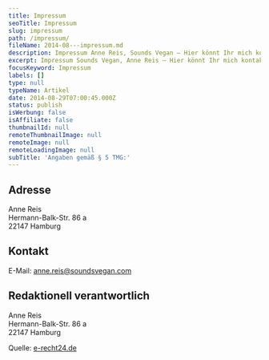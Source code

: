 ```yaml
---
title: Impressum
seoTitle: Impressum
slug: impressum
path: /impressum/
fileName: 2014-08---impressum.md
description: Impressum Anne Reis, Sounds Vegan – Hier könnt Ihr mich kontaktieren, wenn Ihr Fragen oder Anregungen zu meiner Seite habt. Sounds Vegan ist ein Blog zu den Themen Veganismus, Musik und Nachhaltigkeit.
excerpt: Impressum Sounds Vegan, Anne Reis – Hier könnt Ihr mich kontaktieren, wenn Ihr Fragen oder Anregungen zu meiner Seite habt. Sounds Vegan ist ein Blog zu den Themen Veganismus, Tierrechte, Klimaschutz und alternative Musik.
focusKeyword: Impressum
labels: []
type: null
typeName: Artikel
date: 2014-08-29T07:00:45.000Z
status: publish
isWerbung: false
isAffiliate: false
thumbnailId: null
remoteThumbnailImage: null
remoteImage: null
remoteLoadingImage: null
subTitle: 'Angaben gemäß § 5 TMG:'
---
```


## Adresse

Anne Reis<br /> Hermann-Balk-Str. 86 a<br /> 22147 Hamburg

## Kontakt

E-Mail: anne.reis@soundsvegan.com

## Redaktionell verantwortlich

Anne Reis<br /> Hermann-Balk-Str. 86 a<br /> 22147 Hamburg

Quelle: [e-recht24.de](https://www.e-recht24.de)
